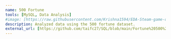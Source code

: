 ```yaml
---
name: 500 Fortune
tools: [MySQL, Data Analysis]
#image: [https://raw.githubusercontent.com/Krishna1594/EDA-Steam-game-data/main/1700101644326.jpg]
description: Analyzed data using the 500 fortune dataset.
external_url: [https://github.com/taifc27/SQL/blob/main/Fortune%20500%20Analysis]
---
```























